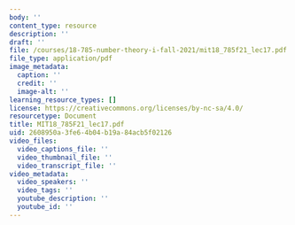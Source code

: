 ```yaml
---
body: ''
content_type: resource
description: ''
draft: ''
file: /courses/18-785-number-theory-i-fall-2021/mit18_785f21_lec17.pdf
file_type: application/pdf
image_metadata:
  caption: ''
  credit: ''
  image-alt: ''
learning_resource_types: []
license: https://creativecommons.org/licenses/by-nc-sa/4.0/
resourcetype: Document
title: MIT18_785F21_lec17.pdf
uid: 2608950a-3fe6-4b04-b19a-84acb5f02126
video_files:
  video_captions_file: ''
  video_thumbnail_file: ''
  video_transcript_file: ''
video_metadata:
  video_speakers: ''
  video_tags: ''
  youtube_description: ''
  youtube_id: ''
---
```

